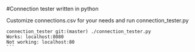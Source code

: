 #Connection tester written in python

Customize connections.csv for your needs and run connection_tester.py
````
connection_tester git:(master) ./connection_tester.py
Works: localhost:8080
Not working: localhost:80
```
